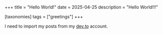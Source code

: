 +++
title = "Hello World!"
date = 2025-04-25
description = "Hello World!!!"

[taxonomies]
tags = ["greetings"]
+++

I need to import my posts from my [dev.to](https://dev.to/lovelindhoni) account.
